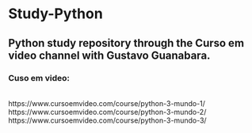 # Study-Python
<h2>Python study repository through the Curso em video channel with Gustavo Guanabara.</h2>

<h3>Cuso em video:</h3><br>
https://www.cursoemvideo.com/course/python-3-mundo-1/<br>
https://www.cursoemvideo.com/course/python-3-mundo-2/<br>
https://www.cursoemvideo.com/course/python-3-mundo-3/<br>
